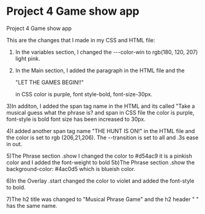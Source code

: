 # Project 4 Game show app
 Project 4 Game show app
 
This are the changes that I made in my CSS and HTML file:

1) In the variables section, I changed the ---color-win to rgb(180, 120, 207) light pink.

2) In the Main section, I added the paragraph in the HTML file and the <p>"LET THE GAMES BEGIN!!"<p/> in CSS color is purple, font style-bold, font-size-30px.

3)In additon, I added the span tag name in the HTML and its called "Take a musical guess what the phrase is? and span in CSS file the color is purple, font-style is bold font size has been increased to 30px.

4)I added another span tag name "THE HUNT IS ON!" in the HTML file and the color is set to rgb (206,21,206). The --transition is set to all and .3s ease in out.

5)The Phrase section .show I changed the color to #d54ac9 it is a pinkish color and I added the font-weight to bold 
5b)The Phrase section .show the background-color: #4ac0d5 which is blueish color.

6)In the Overlay .start changed the color to violet and added the font-style to bold.

7)The h2 title was changed to "Musical Phrase Game" and the h2 header " " has the same name.

 
